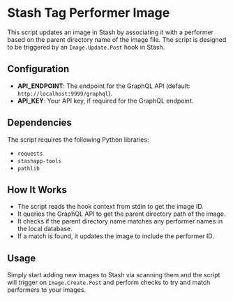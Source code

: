 # Stash Tag Performer Image

This script updates an image in Stash by associating it with a performer based on the parent directory name of the image file. The script is designed to be triggered by an `Image.Update.Post` hook in Stash.

## Configuration

- **API_ENDPOINT**: The endpoint for the GraphQL API (default: `http://localhost:9999/graphql`).
- **API_KEY**: Your API key, if required for the GraphQL endpoint.

## Dependencies

The script requires the following Python libraries:
- `requests`
- `stashapp-tools`
- `pathlib`

## How It Works
- The script reads the hook context from stdin to get the image ID.
- It queries the GraphQL API to get the parent directory path of the image.
- It checks if the parent directory name matches any performer names in the local database.
- If a match is found, it updates the image to include the performer ID.

## Usage

Simply start adding new images to Stash via scanning them and the script will trigger on `Image.Create.Post` and perform checks to try and match performers to your images.
